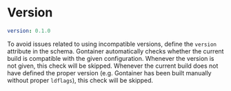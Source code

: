 # Version

```yaml
version: 0.1.0
```

To avoid issues related to using incompatible versions, define the `version` attribute in the schema.
Gontainer automatically checks whether the current build is compatible with the given configuration.
Whenever the version is not given, this check will be skipped.
Whenever the current build does not have defined the proper version
(e.g. Gontainer has been built manually without proper `ldflags`), this check will be skipped.
